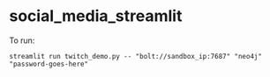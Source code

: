 # social_media_streamlit

To run:

```
streamlit run twitch_demo.py -- "bolt://sandbox_ip:7687" "neo4j" "password-goes-here"
```
